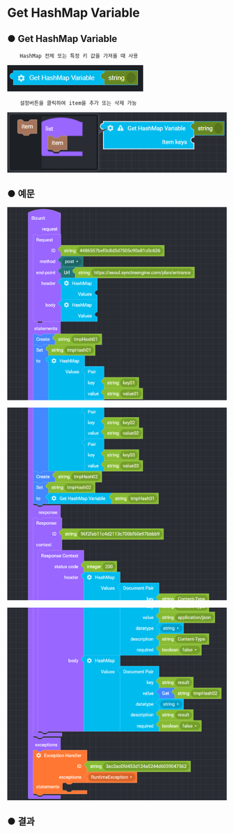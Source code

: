 # Get HashMap Variable

## ● Get HashMap Variable

        HashMap 전체 또는 특정 키 값을 가져올 때 사용

![](../../.gitbook/assets/image%20%285%29.png)

        설정버튼을 클릭하여 item을 추가 또는 삭제 가능

![](../../.gitbook/assets/image%20%2868%29.png)

## ● 예문

![](../../.gitbook/assets/image%20%28125%29.png)

![](../../.gitbook/assets/image%20%2874%29.png)

![](../../.gitbook/assets/image%20%28103%29.png)

## ● 결과

